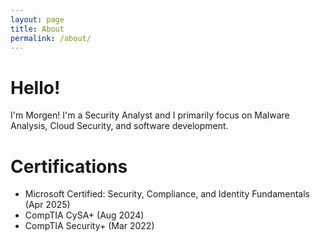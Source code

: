 ```yaml
---
layout: page
title: About
permalink: /about/
---
```


# Hello! 
I'm Morgen! I'm a Security Analyst and I primarily focus on Malware Analysis, Cloud Security, and software development.

# Certifications
- Microsoft Certified: Security, Compliance, and Identity Fundamentals (Apr 2025)
- CompTIA CySA+ (Aug 2024)
- CompTIA Security+ (Mar 2022)